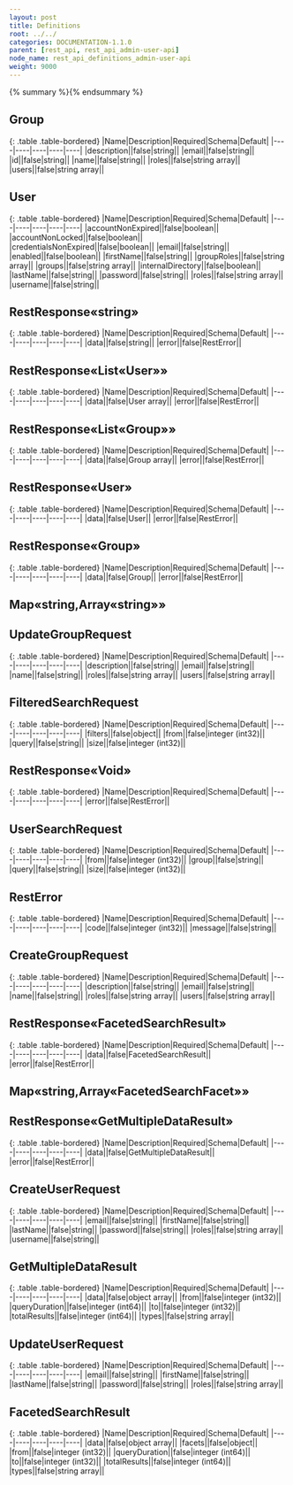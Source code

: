 ```yaml
---
layout: post
title: Definitions
root: ../../
categories: DOCUMENTATION-1.1.0
parent: [rest_api, rest_api_admin-user-api]
node_name: rest_api_definitions_admin-user-api
weight: 9000
---
```


{% summary %}{% endsummary %}

## Group

{: .table .table-bordered}
|Name|Description|Required|Schema|Default|
|----|----|----|----|----|
|description||false|string||
|email||false|string||
|id||false|string||
|name||false|string||
|roles||false|string array||
|users||false|string array||


## User

{: .table .table-bordered}
|Name|Description|Required|Schema|Default|
|----|----|----|----|----|
|accountNonExpired||false|boolean||
|accountNonLocked||false|boolean||
|credentialsNonExpired||false|boolean||
|email||false|string||
|enabled||false|boolean||
|firstName||false|string||
|groupRoles||false|string array||
|groups||false|string array||
|internalDirectory||false|boolean||
|lastName||false|string||
|password||false|string||
|roles||false|string array||
|username||false|string||


## RestResponse«string»

{: .table .table-bordered}
|Name|Description|Required|Schema|Default|
|----|----|----|----|----|
|data||false|string||
|error||false|RestError||


## RestResponse«List«User»»

{: .table .table-bordered}
|Name|Description|Required|Schema|Default|
|----|----|----|----|----|
|data||false|User array||
|error||false|RestError||


## RestResponse«List«Group»»

{: .table .table-bordered}
|Name|Description|Required|Schema|Default|
|----|----|----|----|----|
|data||false|Group array||
|error||false|RestError||


## RestResponse«User»

{: .table .table-bordered}
|Name|Description|Required|Schema|Default|
|----|----|----|----|----|
|data||false|User||
|error||false|RestError||


## RestResponse«Group»

{: .table .table-bordered}
|Name|Description|Required|Schema|Default|
|----|----|----|----|----|
|data||false|Group||
|error||false|RestError||


## Map«string,Array«string»»
## UpdateGroupRequest

{: .table .table-bordered}
|Name|Description|Required|Schema|Default|
|----|----|----|----|----|
|description||false|string||
|email||false|string||
|name||false|string||
|roles||false|string array||
|users||false|string array||


## FilteredSearchRequest

{: .table .table-bordered}
|Name|Description|Required|Schema|Default|
|----|----|----|----|----|
|filters||false|object||
|from||false|integer (int32)||
|query||false|string||
|size||false|integer (int32)||


## RestResponse«Void»

{: .table .table-bordered}
|Name|Description|Required|Schema|Default|
|----|----|----|----|----|
|error||false|RestError||


## UserSearchRequest

{: .table .table-bordered}
|Name|Description|Required|Schema|Default|
|----|----|----|----|----|
|from||false|integer (int32)||
|group||false|string||
|query||false|string||
|size||false|integer (int32)||


## RestError

{: .table .table-bordered}
|Name|Description|Required|Schema|Default|
|----|----|----|----|----|
|code||false|integer (int32)||
|message||false|string||


## CreateGroupRequest

{: .table .table-bordered}
|Name|Description|Required|Schema|Default|
|----|----|----|----|----|
|description||false|string||
|email||false|string||
|name||false|string||
|roles||false|string array||
|users||false|string array||


## RestResponse«FacetedSearchResult»

{: .table .table-bordered}
|Name|Description|Required|Schema|Default|
|----|----|----|----|----|
|data||false|FacetedSearchResult||
|error||false|RestError||


## Map«string,Array«FacetedSearchFacet»»
## RestResponse«GetMultipleDataResult»

{: .table .table-bordered}
|Name|Description|Required|Schema|Default|
|----|----|----|----|----|
|data||false|GetMultipleDataResult||
|error||false|RestError||


## CreateUserRequest

{: .table .table-bordered}
|Name|Description|Required|Schema|Default|
|----|----|----|----|----|
|email||false|string||
|firstName||false|string||
|lastName||false|string||
|password||false|string||
|roles||false|string array||
|username||false|string||


## GetMultipleDataResult

{: .table .table-bordered}
|Name|Description|Required|Schema|Default|
|----|----|----|----|----|
|data||false|object array||
|from||false|integer (int32)||
|queryDuration||false|integer (int64)||
|to||false|integer (int32)||
|totalResults||false|integer (int64)||
|types||false|string array||


## UpdateUserRequest

{: .table .table-bordered}
|Name|Description|Required|Schema|Default|
|----|----|----|----|----|
|email||false|string||
|firstName||false|string||
|lastName||false|string||
|password||false|string||
|roles||false|string array||


## FacetedSearchResult

{: .table .table-bordered}
|Name|Description|Required|Schema|Default|
|----|----|----|----|----|
|data||false|object array||
|facets||false|object||
|from||false|integer (int32)||
|queryDuration||false|integer (int64)||
|to||false|integer (int32)||
|totalResults||false|integer (int64)||
|types||false|string array||


